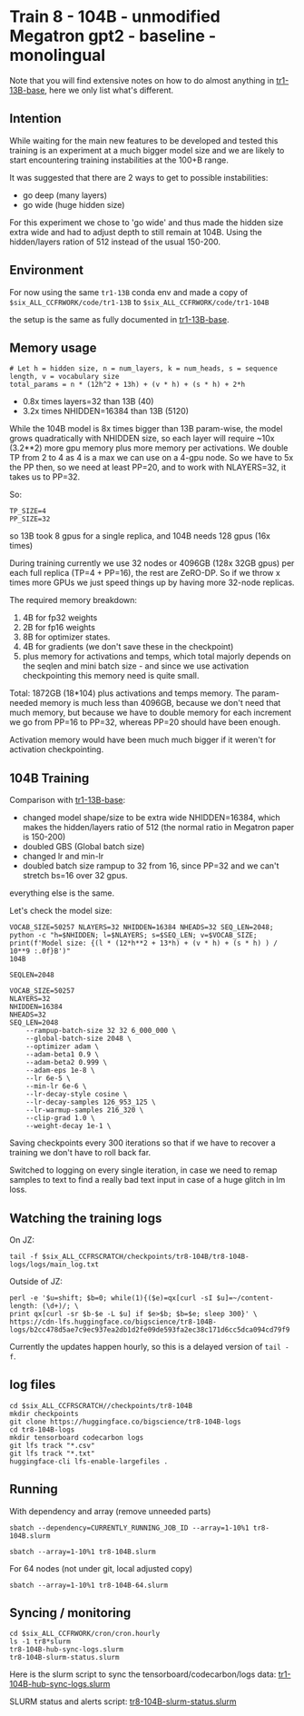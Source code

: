 # Train 8 - 104B - unmodified Megatron gpt2 - baseline - monolingual

Note that you will find extensive notes on how to do almost anything in [tr1-13B-base](../tr1-13B-base), here we only list what's different.

## Intention

While waiting for the main new features to be developed and tested this training is an experiment at a much bigger model size and we are likely to start encountering training instabilities at the 100+B range.

It was suggested that there are 2 ways to get to possible instabilities:
- go deep (many layers)
- go wide (huge hidden size)

For this experiment we chose to 'go wide' and thus made the hidden size extra wide and had to adjust depth to still remain at 104B. Using the hidden/layers ration of 512 instead of the usual 150-200.

## Environment

For now using the same `tr1-13B` conda env and made a copy of `$six_ALL_CCFRWORK/code/tr1-13B` to `$six_ALL_CCFRWORK/code/tr1-104B`

the setup is the same as fully documented in  [tr1-13B-base](../tr1-13B-base).

## Memory usage


```
# Let h = hidden size, n = num_layers, k = num_heads, s = sequence length, v = vocabulary size
total_params = n * (12h^2 + 13h) + (v * h) + (s * h) + 2*h
```

- 0.8x times layers=32 than 13B (40)
- 3.2x times NHIDDEN=16384 than 13B (5120)

While the 104B model is 8x times bigger than 13B param-wise, the model grows quadratically with NHIDDEN size, so each layer will require ~10x (3.2**2) more gpu memory plus more memory per activations. We double TP from 2 to 4 as 4 is a max we can use on a 4-gpu node. So we have to 5x the PP then, so we need at least PP=20, and to work with NLAYERS=32, it takes us to PP=32.

So:
```
TP_SIZE=4
PP_SIZE=32
```

so 13B took 8 gpus for a single replica, and 104B needs 128 gpus (16x times)


During training currently we use 32 nodes or 4096GB (128x 32GB gpus) per each full replica (TP=4 + PP=16), the rest are ZeRO-DP. So if we throw x times more GPUs we just speed things up by having more 32-node replicas.

The required memory breakdown:

1. 4B for fp32 weights
2. 2B for fp16 weights
3. 8B for optimizer states.
4. 4B for gradients (we don't save these in the checkpoint)
5. plus memory for activations and temps, which total majorly depends on the seqlen and mini batch size - and since we use activation checkpointing this memory need is quite small.

Total: 1872GB (18*104) plus activations and temps memory. The param-needed memory is much less than 4096GB, because we don't need that much memory, but because we have to double memory for each increment we go from PP=16 to PP=32, whereas PP=20 should have been enough.

Activation memory would have been much much bigger if it weren't for activation checkpointing.



## 104B Training

Comparison with [tr1-13B-base](../tr1-13B-base):
- changed model shape/size to be extra wide NHIDDEN=16384, which makes the hidden/layers ratio of 512 (the normal ratio in Megatron paper is 150-200)
- doubled GBS (Global batch size)
- changed lr and min-lr
- doubled batch size rampup to 32 from 16, since PP=32 and we can't stretch bs=16 over 32 gpus.

everything else is the same.

Let's check the model size:

```
VOCAB_SIZE=50257 NLAYERS=32 NHIDDEN=16384 NHEADS=32 SEQ_LEN=2048; python -c "h=$NHIDDEN; l=$NLAYERS; s=$SEQ_LEN; v=$VOCAB_SIZE; print(f'Model size: {(l * (12*h**2 + 13*h) + (v * h) + (s * h) ) / 10**9 :.0f}B')"
104B
```

```
SEQLEN=2048

VOCAB_SIZE=50257
NLAYERS=32
NHIDDEN=16384
NHEADS=32
SEQ_LEN=2048
    --rampup-batch-size 32 32 6_000_000 \
    --global-batch-size 2048 \
    --optimizer adam \
    --adam-beta1 0.9 \
    --adam-beta2 0.999 \
    --adam-eps 1e-8 \
    --lr 6e-5 \
    --min-lr 6e-6 \
    --lr-decay-style cosine \
    --lr-decay-samples 126_953_125 \
    --lr-warmup-samples 216_320 \
    --clip-grad 1.0 \
    --weight-decay 1e-1 \
```

Saving checkpoints every 300 iterations so that if we have to recover a training we don't have to roll back far.

Switched to logging on every single iteration, in case we need to remap samples to text to find a really bad text input in case of a huge glitch in lm loss.



## Watching the training logs

On JZ:
```
tail -f $six_ALL_CCFRSCRATCH/checkpoints/tr8-104B/tr8-104B-logs/logs/main_log.txt
```

Outside of JZ:
```
perl -e '$u=shift; $b=0; while(1){($e)=qx[curl -sI $u]=~/content-length: (\d+)/; \
print qx[curl -sr $b-$e -L $u] if $e>$b; $b=$e; sleep 300}' \
https://cdn-lfs.huggingface.co/bigscience/tr8-104B-logs/b2cc478d5ae7c9ec937ea2db1d2fe09de593fa2ec38c171d6cc5dca094cd79f9
```
Currently the updates happen hourly, so this is a delayed version of `tail -f`.


## log files

```
cd $six_ALL_CCFRSCRATCH//checkpoints/tr8-104B
mkdir checkpoints
git clone https://huggingface.co/bigscience/tr8-104B-logs
cd tr8-104B-logs
mkdir tensorboard codecarbon logs
git lfs track "*.csv"
git lfs track "*.txt"
huggingface-cli lfs-enable-largefiles .
```




## Running

With dependency and array (remove unneeded parts)

```
sbatch --dependency=CURRENTLY_RUNNING_JOB_ID --array=1-10%1 tr8-104B.slurm
```

```
sbatch --array=1-10%1 tr8-104B.slurm
```

For 64 nodes (not under git, local adjusted copy)

```
sbatch --array=1-10%1 tr8-104B-64.slurm
```


## Syncing / monitoring

```
cd $six_ALL_CCFRWORK/cron/cron.hourly
ls -1 tr8*slurm
tr8-104B-hub-sync-logs.slurm
tr8-104B-slurm-status.slurm
```

Here is the slurm script to sync the tensorboard/codecarbon/logs data: [tr1-104B-hub-sync-logs.slurm](./tr1-104B-hub-sync-logs.slurm)

SLURM status and alerts script: [tr8-104B-slurm-status.slurm](tr8-104B-slurm-status.slurm)
